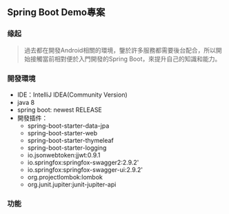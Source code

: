 ## Spring Boot Demo專案

### 缘起
>過去都在開發Android相關的環境，鑒於許多服務都需要後台配合，所以開始接觸當前相對便於入門開發的Spring Boot，來提升自己的知識和能力。

### 開發環境
- IDE：IntelliJ IDEA(Community Version)
- java 8 
- spring boot: newest RELEASE
- 開發插件：
  * spring-boot-starter-data-jpa
  * spring-boot-starter-web
  * spring-boot-starter-thymeleaf
  * spring-boot-starter-logging
  * io.jsonwebtoken:jjwt:0.9.1
  * io.springfox:springfox-swagger2:2.9.2'
  * io.springfox:springfox-swagger-ui:2.9.2'
  * org.projectlombok:lombok
  * org.junit.jupiter:junit-jupiter-api
  
### 功能
